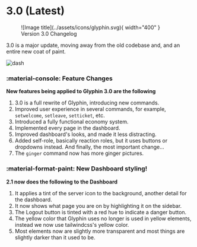 # 3.0 (Latest)

<figure markdown="span">
  ![Image title](../assets/icons/glyphin.svg){ width="400" }<br>
  Version 3.0 Changelog
</figure>

3.0 is a major update, moving away from the old codebase and, and an entire new coat of paint.

![dash](https://glyphin.hamium.xyz/images/2.1dash.png)

### **:material-console: Feature Changes**
**New features being applied to Glyphin 3.0 are the following**

1. 3.0 is a full rewrite of Glyphin, introducing new commands.
2. Improved user experience in several commands, for example, `setwelcome`, `setleave`, `setticket`, etc.
3. Introduced a fully functional economy system.
4. Implemented every page in the dashboard.
5. Improved dashboard's looks, and made it less distracting.
6. Added self-role, basically reaction roles, but it uses buttons or dropdowns instead. And finally, the most important change...
7. The `ginger` command now has more ginger pictures.

### **:material-format-paint: New Dashboard styling!**
**2.1 now does the following to the Dashboard**

1. It applies a tint of the server icon to the background, another detail for the dashboard.
2. It now shows what page you are on by highlighting it on the sidebar.
3. The Logout button is tinted with a red hue to indicate a danger button.
4. The yellow color that Glyphin uses no longer is used in yellow elements, instead we now use tailwindcss's yellow color.
5. Most elements now are slightly more transparent and most things are slightly darker than it used to be.